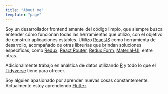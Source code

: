 ```yaml
---
title: "About me"
template: "page"
---
```


Soy un desarrollador frontend amante del código limpio, que siempre busca entender cómo funcionan todas las herramientas que utilizo, con el objetivo de construir aplicaciones estables. Utilizo [ReactJS](https://reactjs.org) como herramienta de desarrollo, acompañado de otras librerías que brindan soluciones específicas, como [Redux](https://redux.js.org/), [React Router](https://reacttraining.com/react-router/), [Redux Form](https://redux-form.com), [Material-UI](https://material-ui.com), entre otras.

Adicionalmente trabajo en analítica de datos utilizando [R](https://www.rstudio.com/) y todo lo que el [Tidyverse](https://www.tidyverse.org/) tiene para ofrecer.

Soy alguien apasionado por aprender nuevas cosas constantemente. Actualmente estoy aprendiendo [Flutter](http://flutter.io).